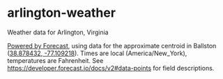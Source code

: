 # arlington-weather
Weather data for Arlington, Virginia

[Powered by Forecast](http://forecast.io/), using data for the approximate centroid in Ballston ([38.878432, -77.109218](https://www.google.com/maps/place/38%C2%B052%2742.4%22N+77%C2%B006%2733.2%22W/@38.878432,-77.109218,17z/data=!3m1!4b1!4m2!3m1!1s0x0:0x0)). Times are local (America/New_York), temperatures are Fahrenheit. See https://developer.forecast.io/docs/v2#data-points for field descriptions. 
